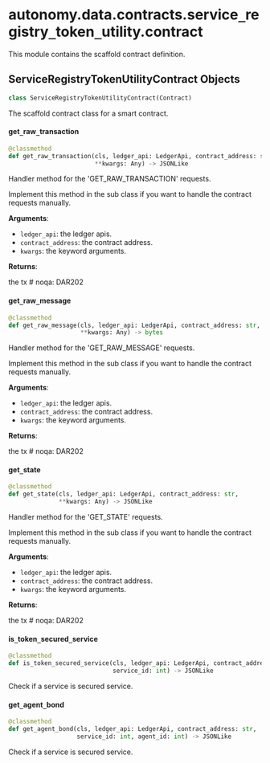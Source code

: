 <a id="autonomy.data.contracts.service_registry_token_utility.contract"></a>

# autonomy.data.contracts.service`_`registry`_`token`_`utility.contract

This module contains the scaffold contract definition.

<a id="autonomy.data.contracts.service_registry_token_utility.contract.ServiceRegistryTokenUtilityContract"></a>

## ServiceRegistryTokenUtilityContract Objects

```python
class ServiceRegistryTokenUtilityContract(Contract)
```

The scaffold contract class for a smart contract.

<a id="autonomy.data.contracts.service_registry_token_utility.contract.ServiceRegistryTokenUtilityContract.get_raw_transaction"></a>

#### get`_`raw`_`transaction

```python
@classmethod
def get_raw_transaction(cls, ledger_api: LedgerApi, contract_address: str,
                        **kwargs: Any) -> JSONLike
```

Handler method for the 'GET_RAW_TRANSACTION' requests.

Implement this method in the sub class if you want
to handle the contract requests manually.

**Arguments**:

- `ledger_api`: the ledger apis.
- `contract_address`: the contract address.
- `kwargs`: the keyword arguments.

**Returns**:

the tx  # noqa: DAR202

<a id="autonomy.data.contracts.service_registry_token_utility.contract.ServiceRegistryTokenUtilityContract.get_raw_message"></a>

#### get`_`raw`_`message

```python
@classmethod
def get_raw_message(cls, ledger_api: LedgerApi, contract_address: str,
                    **kwargs: Any) -> bytes
```

Handler method for the 'GET_RAW_MESSAGE' requests.

Implement this method in the sub class if you want
to handle the contract requests manually.

**Arguments**:

- `ledger_api`: the ledger apis.
- `contract_address`: the contract address.
- `kwargs`: the keyword arguments.

**Returns**:

the tx  # noqa: DAR202

<a id="autonomy.data.contracts.service_registry_token_utility.contract.ServiceRegistryTokenUtilityContract.get_state"></a>

#### get`_`state

```python
@classmethod
def get_state(cls, ledger_api: LedgerApi, contract_address: str,
              **kwargs: Any) -> JSONLike
```

Handler method for the 'GET_STATE' requests.

Implement this method in the sub class if you want
to handle the contract requests manually.

**Arguments**:

- `ledger_api`: the ledger apis.
- `contract_address`: the contract address.
- `kwargs`: the keyword arguments.

**Returns**:

the tx  # noqa: DAR202

<a id="autonomy.data.contracts.service_registry_token_utility.contract.ServiceRegistryTokenUtilityContract.is_token_secured_service"></a>

#### is`_`token`_`secured`_`service

```python
@classmethod
def is_token_secured_service(cls, ledger_api: LedgerApi, contract_address: str,
                             service_id: int) -> JSONLike
```

Check if a service is secured service.

<a id="autonomy.data.contracts.service_registry_token_utility.contract.ServiceRegistryTokenUtilityContract.get_agent_bond"></a>

#### get`_`agent`_`bond

```python
@classmethod
def get_agent_bond(cls, ledger_api: LedgerApi, contract_address: str,
                   service_id: int, agent_id: int) -> JSONLike
```

Check if a service is secured service.

